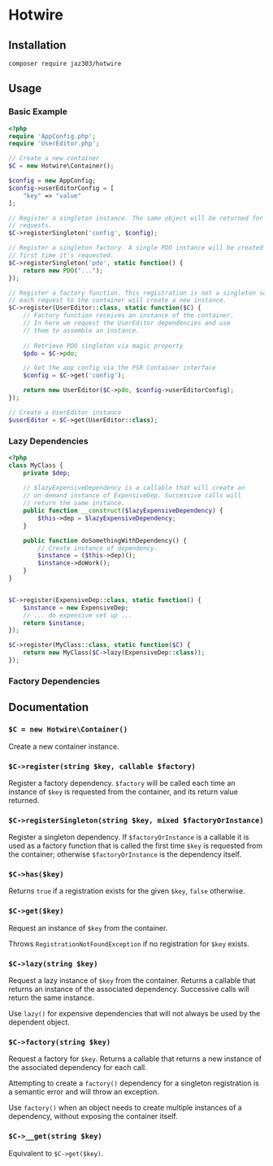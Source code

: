 # Hotwire

## Installation

```shell
composer require jaz303/hotwire
```

## Usage

### Basic Example

```php
<?php
require 'AppConfig.php';
require 'UserEditor.php';

// Create a new container
$C = new Hotwire\Container();

$config = new AppConfig;
$config->userEditorConfig = [
    "key" => "value"
];

// Register a singleton instance. The same object will be returned for all
// requests.
$C->registerSingleton('config', $config);

// Register a singleton factory. A single PDO instance will be created the
// first time it's requested.
$C->registerSingleton('pdo', static function() {
    return new PDO("...");
});

// Register a factory function. This registration is not a singleton so
// each request to the container will create a new instance.
$C->register(UserEditor::class, static function($C) {
    // Factory function receives an instance of the container.
    // In here we request the UserEditor dependencies and use
    // them to assemble an instance.
    
    // Retrieve PDO singleton via magic property
    $pdo = $C->pdo;

    // Get the app config via the PSR Container interface
    $config = $C->get('config');

    return new UserEditor($C->pdo, $config->userEditorConfig);
});

// Create a UserEditor instance
$userEditor = $C->get(UserEditor::class);
```

### Lazy Dependencies

```php
<?php
class MyClass {
    private $dep;
    
    // $lazyExpensiveDependency is a callable that will create an
    // on-demand instance of ExpensiveDep. Successive calls will
    // return the same instance.
    public function __construct($lazyExpensiveDependency) {
        $this->dep = $lazyExpensiveDependency;
    }

    public function doSomethingWithDependency() {
        // Create instance of dependency.
        $instance = ($this->dep)();
        $instance->doWork();
    }
}


$C->register(ExpensiveDep::class, static function() {
    $instance = new ExpensiveDep;
    // ... do expensive set up ...
    return $instance;
});

$C->register(MyClass::class, static function($C) {
    return new MyClass($C->lazy(ExpensiveDep::class));
});
```

### Factory Dependencies

## Documentation

### `$C = new Hotwire\Container()`

Create a new container instance.

### `$C->register(string $key, callable $factory)`

Register a factory dependency. `$factory` will be called each time an instance of `$key` is requested from the container, and its return value returned.

### `$C->registerSingleton(string $key, mixed $factoryOrInstance)`

Register a singleton dependency. If `$factoryOrInstance` is a callable it is used as a factory function that is called the first time `$key` is requested from the container; otherwise `$factoryOrInstance` is the dependency itself.

### `$C->has($key)`

Returns `true` if a registration exists for the given `$key`, `false` otherwise.

### `$C->get($key)`

Request an instance of `$key` from the container.

Throws `RegistrationNotFoundException` if no registration for `$key` exists.

### `$C->lazy(string $key)`

Request a lazy instance of `$key` from the container. Returns a callable that returns an instance of the associated dependency. Successive calls will return the same instance.

Use `lazy()` for expensive dependencies that will not always be used by the dependent object.

### `$C->factory(string $key)`

Request a factory for `$key`. Returns a callable that returns a new instance of the associated dependency for each call.

Attempting to create a `factory()` dependency for a singleton registration is a semantic error and will throw an exception.

Use `factory()` when an object needs to create multiple instances of a dependency, without exposing the container itself.

### `$C->__get(string $key)`

Equivalent to `$C->get($key)`.
